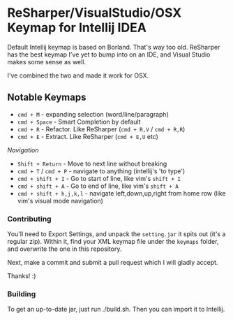 # ReSharper/VisualStudio/OSX Keymap for Intellij IDEA

Default Intellij keymap is based on Borland. That's way too old. ReSharper has the best keymap I've yet to bump into on an IDE, and Visual Studio makes some sense as well.

I've combined the two and made it work for OSX.

## Notable Keymaps

* `cmd + M` - expanding selection (word/line/paragraph)
* `cmd + Space` - Smart Completion by default
* `cmd + R` - Refactor. Like ReSharper (`cmd + R,V` / `cmd + R,R`)
* `cmd + E` - Extract. Like ReSharper (`cmd + E,U` etc)

_Navigation_


* `Shift + Return` - Move to next line without breaking
* `cmd + T` / `cmd + P` - navigate to anything (intellij's 'to type')
*  `cmd + shift + I` - Go to start of line, like vim's `shift + I`
*  `cmd + shift + A` - Go to end of line, like vim's `shift + A`
* `cmd + shift + h,j,k,l` - navigate left,down,up,right from home row (like vim's visual mode navigation)


### Contributing

You'll need to Export Settings, and unpack the `setting.jar` it spits out (it's a regular zip). Within it, find your XML keymap file under the `keymaps` folder, and overwrite the one in this repository.

Next, make a commit and submit a pull request which I will gladly accept.

Thanks! :)

### Building

To get an up-to-date jar, just run ./build.sh. Then you can import it to Intellij.

